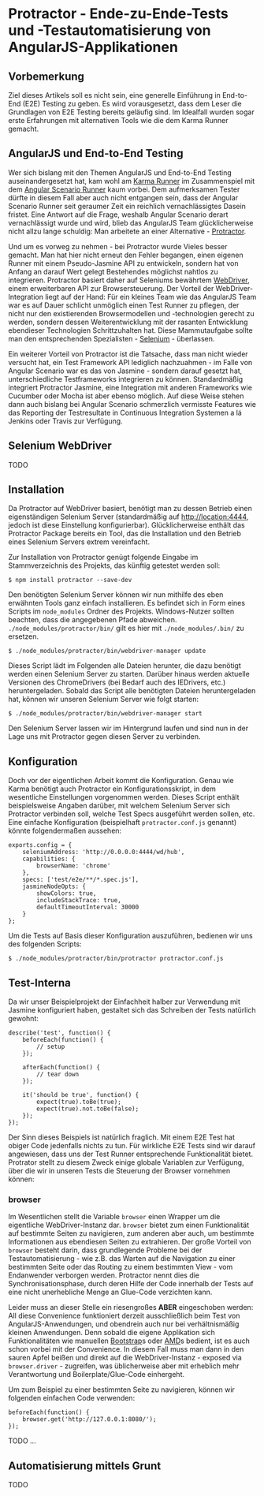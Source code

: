 # Protractor - Ende-zu-Ende-Tests und -Testautomatisierung von AngularJS-Applikationen

## Vorbemerkung

Ziel dieses Artikels soll es nicht sein, eine generelle Einführung in End-to-End (E2E) Testing zu geben. Es wird vorausgesetzt, dass dem Leser die Grundlagen von E2E Testing bereits geläufig sind. Im Idealfall wurden sogar erste Erfahrungen mit alternativen Tools wie die dem Karma Runner gemacht.

## AngularJS und End-to-End Testing

Wer sich bislang mit den Themen AngularJS und End-to-End Testing auseinandergesetzt hat, kam wohl am [Karma Runner](http://karma-runner.github.io) im Zusammenspiel mit dem [Angular Scenario Runner](http://docs.angularjs.org/guide/dev_guide.e2e-testing) kaum vorbei. Dem aufmerksamen Tester dürfte in diesem Fall aber auch nicht entgangen sein, dass der Angular Scenario Runner seit geraumer Zeit ein reichlich vernachlässigtes Dasein fristet. Eine Antwort auf die Frage, weshalb Angular Scenario derart vernachlässigt wurde und wird, blieb das AngularJS Team glücklicherweise nicht allzu lange schuldig: Man arbeitete an einer Alternative - [Protractor](https://github.com/angular/protractor).

 Und um es vorweg zu nehmen - bei Protractor wurde Vieles besser gemacht. Man hat hier nicht erneut den Fehler begangen, einen eigenen Runner mit einem Pseudo-Jasmine API zu entwickeln, sondern hat von Anfang an darauf Wert gelegt Bestehendes möglichst nahtlos zu integrieren. Protractor basiert daher auf Seleniums bewährtem [WebDriver](https://code.google.com/p/selenium/wiki/WebDriverJs), einem erweiterbaren API zur Browsersteuerung. Der Vorteil der WebDriver-Integration liegt auf der Hand: Für ein kleines Team wie das AngularJS Team war es auf Dauer schlicht unmöglich einen Test Runner zu pflegen, der nicht nur den existierenden Browsermodellen und -technologien gerecht zu werden, sondern dessen Weiterentwicklung mit der rasanten Entwicklung ebendieser Technologien Schrittzuhalten hat. Diese Mammutaufgabe sollte man den entsprechenden Spezialisten - [Selenium](http://docs.seleniumhq.org) - überlassen.

 Ein weiterer Vorteil von Protractor ist die Tatsache, dass man nicht wieder versucht hat, ein Test Framework API lediglich nachzuahmen - im Falle von Angular Scenario war es das von Jasmine - sondern darauf gesetzt hat, unterschiedliche Testframeworks integrieren zu können. Standardmäßig integriert Protractor Jasmine, eine Integration mit anderen Frameworks wie Cucumber oder Mocha ist aber ebenso möglich. Auf diese Weise stehen dann auch bislang bei Angular Scenario schmerzlich vermisste Features wie das Reporting der Testresultate in Continuous Integration  Systemen a lá Jenkins oder Travis zur Verfügung.

## Selenium WebDriver

TODO

## Installation

Da Protractor auf WebDriver basiert, benötigt man zu dessen Betrieb einen eigenständigen Selenium Server (standardmäßig auf [http://location:4444](http://location:4444), jedoch ist diese Einstellung konfigurierbar). Glücklicherweise enthält das Protractor Package bereits ein Tool, das die Installation und den Betrieb eines Selenium Servers extrem vereinfacht.

Zur Installation von Protractor genügt folgende Eingabe im Stammverzeichnis des Projekts, das künftig getestet werden soll:

	$ npm install protractor --save-dev

Den benötigten Selenium Server können wir nun mithilfe des eben erwähnten Tools ganz einfach installieren. Es befindet sich in Form eines Scripts im `node_modules` Ordner des Projekts. Windows-Nutzer sollten beachten, dass die angegebenen Pfade abweichen. `./node_modules/protractor/bin/` gilt es hier mit `./node_modules/.bin/` zu ersetzen.

	$ ./node_modules/protractor/bin/webdriver-manager update

Dieses Script lädt im Folgenden alle Dateien herunter, die dazu benötigt werden einen Selenium Server zu starten. Darüber hinaus werden aktuelle Versionen des ChromeDrivers (bei Bedarf auch des IEDrivers, etc.) heruntergeladen. Sobald das Script alle benötigten Dateien heruntergeladen hat, können wir unseren Selenium Server wie folgt starten:

	$ ./node_modules/protractor/bin/webdriver-manager start

Den Selenium Server lassen wir im Hintergrund laufen und sind nun in der Lage uns mit Protractor gegen diesen Server zu verbinden.

## Konfiguration

Doch vor der eigentlichen Arbeit kommt die Konfiguration. Genau wie Karma benötigt auch Protractor ein Konfigurationsskript, in dem wesentliche Einstellungen vorgenommen werden. Dieses Script enthält beispielsweise Angaben darüber, mit welchem Selenium Server sich Protractor verbinden soll, welche Test Specs ausgeführt werden sollen, etc. Eine einfache Konfiguration (beispielhaft `protractor.conf.js` genannt) könnte folgendermaßen aussehen:

	exports.config = {
		seleniumAddress: 'http://0.0.0.0:4444/wd/hub',
		capabilities: {
			browserName: 'chrome'
		},
		specs: ['test/e2e/**/*.spec.js'],
		jasmineNodeOpts: {
			showColors: true,
			includeStackTrace: true,
			defaultTimeoutInterval: 30000
		}
	};

Um die Tests auf Basis dieser Konfiguration auszuführen, bedienen wir uns des folgenden Scripts:

	$ ./node_modules/protractor/bin/protractor protractor.conf.js

## Test-Interna

Da wir unser Beispielprojekt der Einfachheit halber zur Verwendung mit Jasmine konfiguriert haben, gestaltet sich das Schreiben der Tests natürlich gewohnt:

	describe('test', function() {
		beforeEach(function() {
			// setup
		});

		afterEach(function() {
			// tear down
		});

		it('should be true', function() {
			expect(true).toBe(true);
			expect(true).not.toBe(false);
		});
	});

Der Sinn dieses Beispiels ist natürlich fraglich. Mit einem E2E Test hat obiger Code jedenfalls nichts zu tun. Für wirkliche E2E Tests sind wir darauf angewiesen, dass uns der Test Runner entsprechende Funktionalität bietet. Protrator stellt zu diesem Zweck einige globale Variablen zur Verfügung, über die wir in unseren Tests die Steuerung der Browser vornehmen können:

### browser

Im Wesentlichen stellt die Variable `browser` einen Wrapper um die eigentliche WebDriver-Instanz dar. `browser` bietet zum einen Funktionalität auf bestimmte Seiten zu navigieren, zum anderen aber auch, um bestimmte Informationen aus ebendiesen Seiten zu extrahieren. Der große Vorteil von `browser` besteht darin, dass grundlegende Probleme bei der Testautomatisierung - wie z.B. das Warten auf die Navigation zu einer bestimmten Seite oder das Routing zu einem bestimmten View - vom Endanwender verborgen werden. Protractor nennt dies die Synchronisationsphase, durch deren Hilfe der Code innerhalb der Tests auf eine nicht unerhebliche Menge an Glue-Code verzichten kann.

Leider muss an dieser Stelle ein riesengroßes **ABER** eingeschoben werden: All diese Convenience funktioniert derzeit ausschließlich beim Test von AngularJS-Anwendungen, und obendrein auch nur bei verhältnismäßig kleinen Anwendungen. Denn sobald die eigene Applikation sich Funktionalitäten wie manuellen [Bootstrap](http://docs.angularjs.org/guide/bootstrap#overview_manual-initialization)s oder [AMD](https://github.com/amdjs/amdjs-api/wiki/AMD)s bedient, ist es auch schon vorbei mit der Convenience. In diesem Fall muss man dann in den sauren Apfel beißen und direkt auf die WebDriver-Instanz - exposed via `browser.driver` - zugreifen, was üblicherweise aber mit erheblich mehr Verantwortung und Boilerplate/Glue-Code einhergeht.

Um zum Beispiel zu einer bestimmten Seite zu navigieren, können wir folgenden einfachen Code verwenden:

	beforeEach(function() {
		browser.get('http://127.0.0.1:8080/');
	});

TODO ...

## Automatisierung mittels Grunt

TODO

